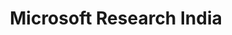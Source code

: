 ---
title: "Microsoft Research India"
position: "Research Fellow"
category: experience
startdate: 2019-07-01 00:00
enddate: "current"
work:
hidden: true # don't count this post in blog pagination
---